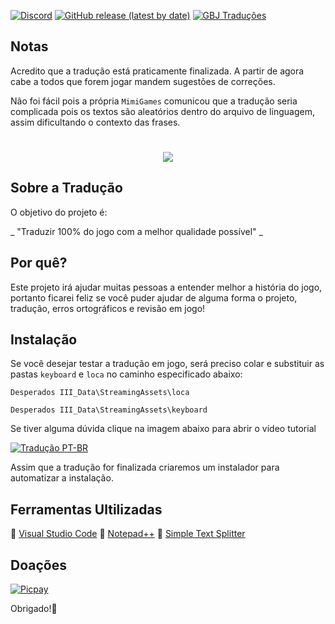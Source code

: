 [![Discord](https://img.shields.io/discord/721047801957580821?color=blueviolet&label=Discord)](https://discord.gg/HESMuU2)
[![GitHub release (latest by date)](https://img.shields.io/github/v/release/JUNIORGBJ/DESPERADOS_3_PT-BR)](https://github.com/JUNIORGBJ/DESPERADOS_3_PT-BR/releases/latest)
[![GBJ Traduções](https://img.shields.io/badge/‹Traduções%20GBJ›-blue?style=flat&logo=Windows&logoColor=white)](https://github.com/JUNIORGBJ)

## Notas
Acredito que a tradução está praticamente finalizada. A partir de agora cabe a todos que forem jogar mandem sugestões de correções.

Não foi fácil pois a própria ```MimiGames``` comunicou que a tradução seria complicada pois os textos são aleatórios dentro do arquivo de linguagem, assim dificultando o contexto das frases.

<h1 align="center"><figure>
  <img src="DesperadosIII.png">
</figure></h1>


## Sobre a Tradução

O objetivo do projeto é:

_ "Traduzir 100% do jogo com a melhor qualidade possível" _

## Por quê?

Este projeto irá ajudar muitas pessoas a entender melhor a história do jogo, portanto ficarei feliz se você puder ajudar de alguma forma o projeto, tradução, erros ortográficos e revisão em jogo!

## Instalação

Se você desejar testar a tradução em jogo, será preciso colar e substituir as pastas ```keyboard``` e ```loca``` no caminho especificado abaixo:

```Desperados III_Data\StreamingAssets\loca```

```Desperados III_Data\StreamingAssets\keyboard```

Se tiver alguma dúvida clique na imagem abaixo para abrir o vídeo tutorial

[![Tradução PT-BR](https://i.imgur.com/XuY9dz5.png)](https://youtu.be/HY4SEPq1YUs "Tutorial de Instalação da Tradução")


Assim que a tradução for finalizada criaremos um instalador para automatizar a instalação.


## Ferramentas Ultilizadas

:link: [Visual Studio Code](https://code.visualstudio.com)
:link: [Notepad++](https://notepad-plus-plus.org)
:link: [Simple Text Splitter](https://sourceforge.net/projects/simpletextsplit/)

## Doações

[![Picpay](https://i.ibb.co/cYcsCnZ/hhhh.png)](https://picpay.me/gilsongbj)

Obrigado!:wave:
